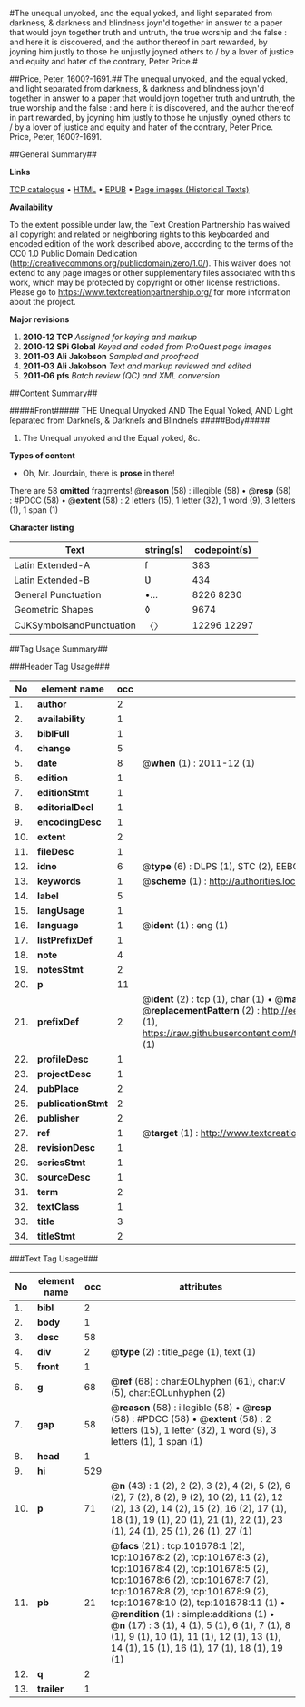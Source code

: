 #The unequal unyoked, and the equal yoked, and light separated from darkness, & darkness and blindness joyn'd together in answer to a paper that would joyn together truth and untruth, the true worship and the false : and here it is discovered, and the author thereof in part rewarded, by joyning him justly to those he unjustly joyned others to / by a lover of justice and equity and hater of the contrary, Peter Price.#

##Price, Peter, 1600?-1691.##
The unequal unyoked, and the equal yoked, and light separated from darkness, & darkness and blindness joyn'd together in answer to a paper that would joyn together truth and untruth, the true worship and the false : and here it is discovered, and the author thereof in part rewarded, by joyning him justly to those he unjustly joyned others to / by a lover of justice and equity and hater of the contrary, Peter Price.
Price, Peter, 1600?-1691.

##General Summary##

**Links**

[TCP catalogue](http://www.ota.ox.ac.uk/tcp/)  • 
[HTML](http://tei.it.ox.ac.uk/tcp/Texts-HTML/free/A55/A55805.html)  • 
[EPUB](http://tei.it.ox.ac.uk/tcp/Texts-EPUB/free/A55/A55805.epub) • 
[Page images (Historical Texts)](https://historicaltexts.jisc.ac.uk/eebo-13742583e)

**Availability**

To the extent possible under law, the Text Creation Partnership has waived all copyright and related or neighboring rights to this keyboarded and encoded edition of the work described above, according to the terms of the CC0 1.0 Public Domain Dedication (http://creativecommons.org/publicdomain/zero/1.0/). This waiver does not extend to any page images or other supplementary files associated with this work, which may be protected by copyright or other license restrictions. Please go to https://www.textcreationpartnership.org/ for more information about the project.

**Major revisions**

1. __2010-12__ __TCP__ *Assigned for keying and markup*
1. __2010-12__ __SPi Global__ *Keyed and coded from ProQuest page images*
1. __2011-03__ __Ali Jakobson__ *Sampled and proofread*
1. __2011-03__ __Ali Jakobson__ *Text and markup reviewed and edited*
1. __2011-06__ __pfs__ *Batch review (QC) and XML conversion*

##Content Summary##

#####Front#####
THE Unequal Unyoked AND The Equal Yoked, AND Light ſeparated from Darkneſs, & Darkneſs and Blindneſs
#####Body#####

1. The Unequal unyoked and the Equal yoked, &c.

**Types of content**

  * Oh, Mr. Jourdain, there is **prose** in there!

There are 58 **omitted** fragments! 
 @__reason__ (58) : illegible (58)  •  @__resp__ (58) : #PDCC (58)  •  @__extent__ (58) : 2 letters (15), 1 letter (32), 1 word (9), 3 letters (1), 1 span (1)

**Character listing**


|Text|string(s)|codepoint(s)|
|---|---|---|
|Latin Extended-A|ſ|383|
|Latin Extended-B|Ʋ|434|
|General Punctuation|•…|8226 8230|
|Geometric Shapes|◊|9674|
|CJKSymbolsandPunctuation|〈〉|12296 12297|

##Tag Usage Summary##

###Header Tag Usage###

|No|element name|occ|attributes|
|---|---|---|---|
|1.|__author__|2||
|2.|__availability__|1||
|3.|__biblFull__|1||
|4.|__change__|5||
|5.|__date__|8| @__when__ (1) : 2011-12 (1)|
|6.|__edition__|1||
|7.|__editionStmt__|1||
|8.|__editorialDecl__|1||
|9.|__encodingDesc__|1||
|10.|__extent__|2||
|11.|__fileDesc__|1||
|12.|__idno__|6| @__type__ (6) : DLPS (1), STC (2), EEBO-CITATION (1), OCLC (1), VID (1)|
|13.|__keywords__|1| @__scheme__ (1) : http://authorities.loc.gov/ (1)|
|14.|__label__|5||
|15.|__langUsage__|1||
|16.|__language__|1| @__ident__ (1) : eng (1)|
|17.|__listPrefixDef__|1||
|18.|__note__|4||
|19.|__notesStmt__|2||
|20.|__p__|11||
|21.|__prefixDef__|2| @__ident__ (2) : tcp (1), char (1)  •  @__matchPattern__ (2) : ([0-9\-]+):([0-9IVX]+) (1), (.+) (1)  •  @__replacementPattern__ (2) : http://eebo.chadwyck.com/downloadtiff?vid=$1&page=$2 (1), https://raw.githubusercontent.com/textcreationpartnership/Texts/master/tcpchars.xml#$1 (1)|
|22.|__profileDesc__|1||
|23.|__projectDesc__|1||
|24.|__pubPlace__|2||
|25.|__publicationStmt__|2||
|26.|__publisher__|2||
|27.|__ref__|1| @__target__ (1) : http://www.textcreationpartnership.org/docs/. (1)|
|28.|__revisionDesc__|1||
|29.|__seriesStmt__|1||
|30.|__sourceDesc__|1||
|31.|__term__|2||
|32.|__textClass__|1||
|33.|__title__|3||
|34.|__titleStmt__|2||


###Text Tag Usage###

|No|element name|occ|attributes|
|---|---|---|---|
|1.|__bibl__|2||
|2.|__body__|1||
|3.|__desc__|58||
|4.|__div__|2| @__type__ (2) : title_page (1), text (1)|
|5.|__front__|1||
|6.|__g__|68| @__ref__ (68) : char:EOLhyphen (61), char:V (5), char:EOLunhyphen (2)|
|7.|__gap__|58| @__reason__ (58) : illegible (58)  •  @__resp__ (58) : #PDCC (58)  •  @__extent__ (58) : 2 letters (15), 1 letter (32), 1 word (9), 3 letters (1), 1 span (1)|
|8.|__head__|1||
|9.|__hi__|529||
|10.|__p__|71| @__n__ (43) : 1 (2), 2 (2), 3 (2), 4 (2), 5 (2), 6 (2), 7 (2), 8 (2), 9 (2), 10 (2), 11 (2), 12 (2), 13 (2), 14 (2), 15 (2), 16 (2), 17 (1), 18 (1), 19 (1), 20 (1), 21 (1), 22 (1), 23 (1), 24 (1), 25 (1), 26 (1), 27 (1)|
|11.|__pb__|21| @__facs__ (21) : tcp:101678:1 (2), tcp:101678:2 (2), tcp:101678:3 (2), tcp:101678:4 (2), tcp:101678:5 (2), tcp:101678:6 (2), tcp:101678:7 (2), tcp:101678:8 (2), tcp:101678:9 (2), tcp:101678:10 (2), tcp:101678:11 (1)  •  @__rendition__ (1) : simple:additions (1)  •  @__n__ (17) : 3 (1), 4 (1), 5 (1), 6 (1), 7 (1), 8 (1), 9 (1), 10 (1), 11 (1), 12 (1), 13 (1), 14 (1), 15 (1), 16 (1), 17 (1), 18 (1), 19 (1)|
|12.|__q__|2||
|13.|__trailer__|1||
